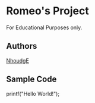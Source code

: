# Romeo's Project 
For Educational Purposes only.
## Authors
[NhoudgE](https://github.com/NhoudgE/ipt101_romeo.git)
## Sample Code
printf("Hello World!");
